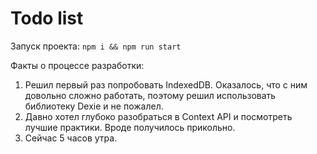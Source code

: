 # Todo list

Запуск проекта: `npm i && npm run start`

Факты о процессе разработки:  
1. Решил первый раз попробовать IndexedDB. Оказалось, что с ним довольно сложно работать, поэтому решил использовать библиотеку Dexie и не пожалел.  
2. Давно хотел глубоко разобраться в Context API и посмотреть лучшие практики. Вроде получилось прикольно.
3. Сейчас 5 часов утра.  
